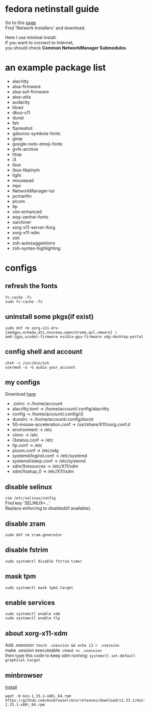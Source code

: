 # fedora netinstall guide

Go to this [page](https://alt.fedoraproject.org/)<br>
Find 'Network Installers' and download.<br>

Here I use minimal install.<br>
If you want to connect to Internet,<br>
you should check **Common NetworkManager Submodules**.

# an example package list

- alacritty
- alsa-firmware
- alsa-sof-firmware
- alsa-utils
- audacity
- bluez
- dbus-x11
- dunst
- feh
- flameshot
- gdouros-symbola-fonts
- gimp
- google-noto-emoji-fonts
- gvfs-archive
- htop
- i3
- ibus
- ibus-libpinyin
- light
- mousepad
- mpv
- NetworkManager-tui
- pcmanfm
- picom
- tlp
- vim-enhanced
- wqy-zenhei-fonts
- xarchiver
- xorg-x11-server-Xorg
- xorg-x11-xdm
- zsh
- zsh-autosuggestions
- zsh-syntax-highlighting

# configs

## refresh the fonts
```shell
fc-cache -fv
sudo fc-cache -fv
```

## uninstall some pkgs(if exist)
```shell
sudo dnf rm xorg-x11-drv-{amdgpu,armada,ati,nouveau,openchrome,qxl,vmware} \
amd-{gpu,ucode}-firmware nvidia-gpu-firmware xdg-desktop-portal
```

## config shell and account
```shell
chsh -s /usr/bin/zsh
usermod -a -G audio your_account
```

## my configs
Download [here](https://cutt37.is-a.dev/files/fedora/config.zip)<br>
- .zshrc                      -> /home/account<br>
- alacritty.toml              -> /home/account/.config/alacritty<br>
- config                      -> /home/account/.config/i3<br>
- dunstrc                     -> /home/account/.config/dunst<br>
- 50-mouse-acceleration.conf  -> /usr/share/X11/xorg.conf.d<br>
- environment                 -> /etc<br>
- vimrc                       -> /etc<br>
- i3status.conf               -> /etc<br>
- tlp.conf                    -> /etc<br>
- picom.conf                  -> /etc/xdg<br>
- systemd/logind.conf         -> /etc/systemd<br>
- systemd/sleep.conf          -> /etc/systemd<br>
- xdm/Xresources              -> /etc/X11/xdm<br>
- xdm/Xsetup_0                -> /etc/X11/xdm

## disable selinux
`vim /etc/selinux/config`<br>
Find key 'SELINUX=...'<br>
Replace enforcing to disabled(if available).

## disable zram
`sudo dnf rm zram-generator`

## disable fstrim
`sudo systemctl disable fstrim.timer`

## mask tpm
```shell
sudo systemctl mask tpm2.target
```

## enable services
```shell
sudo systemctl enable xdm
sudo systemctl enable tlp
```

## about xorg-x11-xdm
Add .xsession: `touch .xsession && echo i3 > .xsession`<br>
make .xession executeable: `chmod +x .xsession`<br>
then type this code to keep xdm running: `systemctl set-default graphical.target`

## minbrowser
[Install](https://minbrowser.org/)<br>
```shell
wget -O min-1.33.1-x86\_64.rpm https://github.com/minbrowser/min/releases/download/v1.33.1/min-1.33.1-x86\_64.rpm
```
